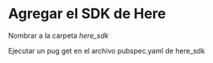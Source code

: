 # Agregar el SDK de Here

Nombrar a la carpeta *here_sdk*

Ejecutar un pug get en el archivo pubspec.yaml de here_sdk